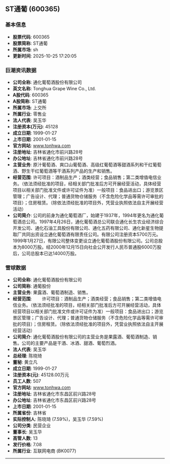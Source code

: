## ST通葡 (600365)

### 基本信息

- **股票代码**: 600365
- **股票简称**: ST通葡
- **所属市场**: sh
- **更新时间**: 2025-10-25 17:20:05

### 巨潮资讯数据

- **公司全称**: 通化葡萄酒股份有限公司
- **英文名称**: Tonghua Grape Wine Co., Ltd.
- **A股代码**: 600365
- **A股简称**: ST通葡
- **所属市场**: 上交所
- **所属行业**: 零售业
- **法人代表**: 吴玉华
- **注册资本(万元)**: 45128
- **成立日期**: 1999-01-27
- **上市日期**: 2001-01-15
- **官方网站**: www.tonhwa.com
- **注册地址**: 吉林省通化市前兴路28号
- **办公地址**: 吉林省通化市前兴路28号
- **主营业务**: 原汁葡萄酒、爽口山葡萄酒、高级红葡萄酒等甜酒系列和干红葡萄酒、野生干红葡萄酒等干酒系列产品的生产和销售。
- **经营范围**: 许可项目：酒制品生产；酒类经营；食品销售；第二类增值电信业务。（依法须经批准的项目，经相关部门批准后方可开展经营活动，具体经营项目以相关部门批准文件或许可证件为准）一般项目：食品进出口；游览景区管理；广告设计、代理；普通货物仓储服务（不含危险化学品等需许可审批的项目）；住房租赁。（除依法须经批准的项目外，凭营业执照依法自主开展经营活动）
- **公司简介**: 公司的前身为通化葡萄酒厂，始建于1937年，1994年更名为通化葡萄酒总公司。1997年4月26日，通化葡萄酒总公司联合通化长生农业经济综合开发公司、通化石油工具股份有限公司、通化五药有限公司、通化新星生物提取厂共同出资设立通化葡萄酒有限责任公司。有限公司注册资本5700万元。1999年1月27日，有限公司整体变更设立通化葡萄酒股份有限公司。公司总股本为8000万股。经2000年12月15日向社会公开发行人民币普通股6000万股后，公司总股本已达14000万股。

### 雪球数据

- **公司全称**: 通化葡萄酒股份有限公司
- **公司简称**: 通葡股份
- **主营业务**: 果露酒、葡萄酒制造、销售。
- **经营范围**: 　　许可项目：酒制品生产；酒类经营；食品销售；第二类增值电信业务。（依法须经批准的项目，经相关部门批准后方可开展经营活动，具体经营项目以相关部门批准文件或许可证件为准）一般项目：食品进出口；游览景区管理；广告设计、代理；普通货物仓储服务（不含危险化学品等需许可审批的项目）；住房租赁。（除依法须经批准的项目外，凭营业执照依法自主开展经营活动）
- **公司简介**: 通化葡萄酒股份有限公司的主营业务是果露酒、葡萄酒制造、销售。公司的主要产品是干酒、冰酒、甜酒、葡萄烈酒。
- **法人代表**: 吴玉华
- **总经理**: 陈晓琦
- **董秘**: 黄立凡
- **成立日期**: 1999-01-27
- **注册资本(元)**: 45128.00万元
- **员工人数**: 507
- **官方网站**: www.tonhwa.com
- **注册地址**: 吉林省通化市东昌区前兴路28号
- **办公地址**: 吉林省通化市东昌区前兴路28号
- **上市日期**: 2001-01-15
- **所属省份**: 吉林省
- **实际控制人**: 陈晓琦 (7.59%)，吴玉华 (7.59%)
- **公司分类**: 民营企业
- **董事长**: 吴玉华
- **高管人数**: 13
- **发行价格**: 7.08
- **所属行业**: 互联网电商 (BK0077)

---